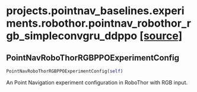 # projects.pointnav_baselines.experiments.robothor.pointnav_robothor_rgb_simpleconvgru_ddppo [[source]](https://github.com/allenai/allenact/tree/master/projects/pointnav_baselines/experiments/robothor/pointnav_robothor_rgb_simpleconvgru_ddppo.py)

## PointNavRoboThorRGBPPOExperimentConfig
```python
PointNavRoboThorRGBPPOExperimentConfig(self)
```
An Point Navigation experiment configuration in RoboThor with RGB
input.
